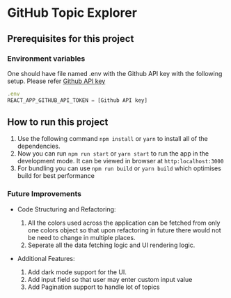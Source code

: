 # GitHub Topic Explorer

## Prerequisites for this project

### Environment variables

One should have file named .env with the Github API key with the following setup. Please refer [Github API key](https://docs.github.com/en/free-pro-team@latest/graphql/guides/forming-calls-with-graphql#authenticating-with-graphql)

```js
.env
REACT_APP_GITHUB_API_TOKEN = [Github API key]
```

## How to run this project

1. Use the following command `npm install` or `yarn` to install all of the dependencies.
2. Now you can run `npm run start` or `yarn start` to run the app in the development mode. It can be viewed in browser at `http:localhost:3000`
3. For bundling you can use `npm run build` or `yarn build` which optimises build for best performance

### Future Improvements

- Code Structuring and Refactoring:

  1. All the colors used across the application can be fetched from only one colors object so that upon refactoring in future there would not be need to change in multiple places.
  2. Seperate all the data fetching logic and UI rendering logic.

- Additional Features:
  1. Add dark mode support for the UI.
  2. Add input field so that user may enter custom input value
  3. Add Pagination support to handle lot of topics
